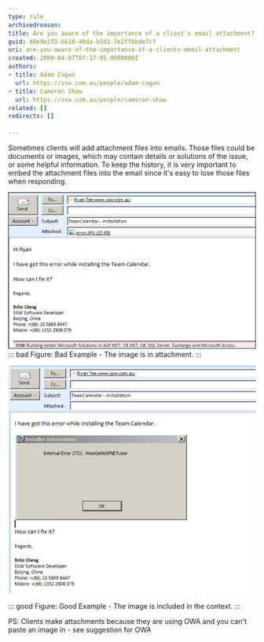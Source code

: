 ```yaml
---
type: rule
archivedreason: 
title: Are you aware of the importance of a client's email attachment?
guid: d0e9e233-6618-48da-b5d1-7e2ffbbde7c7
uri: are-you-aware-of-the-importance-of-a-clients-email-attachment
created: 2009-04-07T07:17:05.0000000Z
authors:
- title: Adam Cogan
  url: https://ssw.com.au/people/adam-cogan
- title: Cameron Shaw
  url: https://ssw.com.au/people/cameron-shaw
related: []
redirects: []

---
```


Sometimes clients will add attachment files into emails. Those files could be documents or images, which may contain details or solutions of the issue, or some helpful information.
 To keep the history, it is very important to embed the attachment files into the email since it's easy to lose those files when responding.  
<!--endintro-->
![The image is in attachment. ](EmailAttachImage_1_small.jpg)
::: bad
Figure: Bad Example - The image is in attachment.
:::


![The image is included in the context](EmailAttachImage_2.JPG)


::: good
Figure: Good Example - The image is included in the context.
:::


 PS: Clients make attachments because they are using OWA and you can't paste an image in - see suggestion for OWA
